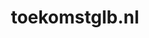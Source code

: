 ---
layout: post
title:  "toekomstglb.nl"
internal_url:  "/dutchgov/toekomstglb.nl.html"
subdomains_count: 4
all_subdomains_count: 6
urls_count: 4
ssl_rank: 0
http_rank: 70
url_link: /data/toekomstglb.nl/urls.txt
all_subdomains_link: /data/toekomstglb.nl/all_subdomains.txt
subdomains_link: /data/toekomstglb.nl/subdomains.txt
categories: dutchgov
---
